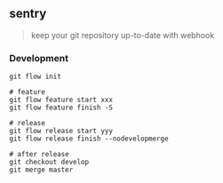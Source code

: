 sentry
---
> keep your git repository up-to-date with webhook

### Development

```shell
git flow init

# feature
git flow feature start xxx
git flow feature finish -S

# release
git flow release start yyy
git flow release finish --nodevelopmerge

# after release
git checkout develop
git merge master
```